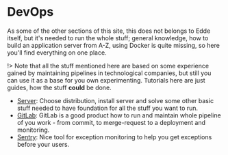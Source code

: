 # DevOps

As some of the other sections of this site, this does not belongs to Edde itself, but
it's needed to run the whole stuff; general knowledge, how to build an application
server from A-Z, using Docker is quite missing, so here you'll find everything on one
place.

!> Note that all the stuff mentioned here are based on some experience gained by maintaining
pipelines in technological companies, but still you can use it as a base for you own
experimenting. Tutorials here are just guides, how the stuff **could** be done.  

* [Server](/devops/server/index): Choose distribution, install server and solve some other
basic stuff needed to have foundation for all the stuff you want to run.
* [GitLab](/devops/gitlab/index): GitLab is a good product how to run and maintain whole
pipeline of you work - from commit, to merge-request to a deployment and monitoring.
* [Sentry](/devops/sentry/index): Nice tool for exception monitoring to help you get
exceptions before your users.  

